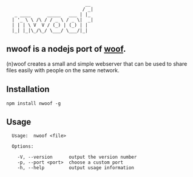                                  __
                                / _|
       _ ____      _____   ___ | |_
      | '_ \ \ /\ / / _ \ / _ \|  _|
      | | | \ V  V / (_) | (_) | |
      |_| |_|\_/\_/ \___/ \___/|_|

## nwoof is a nodejs port of [woof](http://www.home.unix-ag.org/simon/woof.html).

(n)woof creates a small and simple webserver that can be used to share files easily with people on the same network.

## Installation
`npm install nwoof -g`

## Usage
```
  Usage:  nwoof <file>
  
  Options:
  
    -V, --version      output the version number
    -p, --port <port>  choose a custom port
    -h, --help         output usage information
```